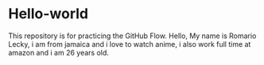 # Hello-world
This repository is for practicing the GitHub Flow.
Hello, My name is Romario Lecky, i am from jamaica and i love to watch anime, i also work full time at amazon and i am 26 years old.
